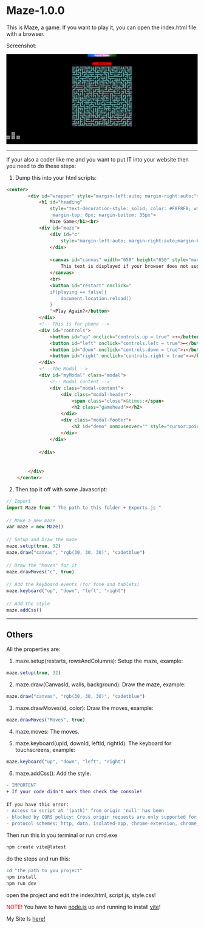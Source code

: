 # Maze-1.0.0

This is Maze, a game. If you want to play it, you can open the index.html file with a browser.

Screenshot:

![Screenshot](./Resources/example.png)

---

If your also a coder like me and you want to put IT into your website then you need to do these steps:


1. Dump this into your html scripts: 

```html
<center>
        <div id="wrapper" style="margin-left:auto; margin-right:auto;">
            <h1 id="heading"
                style="text-decoration-style: solid; color: #F8F8F8; width: 15%;
                 margin-top: 0px; margin-bottom: 35px">
                Maze Game</h1><br>
            <div id="maze">
                <div id="c"
                    style="margin-left:auto; margin-right:auto;margin-bottom: 10px;text-align: center;width: 10%;font-size: large">
                </div>

                <canvas id="canvas" width="650" height="650" style="margin-left:auto; margin-right:auto">
                    This text is displayed if your browser does not support HTML5 Canvas.
                </canvas>
                <br>
                <button id="restart" onclick="
                if(playing == false){
                    document.location.reload()
                }
                ">Play Again?</button>
            </div>
            <!-- This is for phone -->
            <div id="controls">
                <button id="up" onclick="controls.up = true" >↑</button><br>
                <button id="left" onclick="controls.left = true">←</button>
                <button id="down" onclick="controls.down = true">↓</button>
                <button id="right" onclick="controls.right = true">→</button>
            </div>
            <!-- The Modal -->
            <div id="myModal" class="modal">
                <!-- Modal content -->
                <div class="modal-content">
                    <div class="modal-header">
                        <span class="close">&times;</span>
                        <h2 class="gamehead"></h2>
                    </div>
                    <div class="modal-footer">
                        <h2 id="demo" onmouseover="" style="cursor:pointer;">Play Again?</h2>
                    </div>
                </div>

            </div>


        </div>
    </center>
```
2. Then top it off with some Javascript:
```Javascript
// Import
import Maze from " The path to this folder + Exports.js "

// Make a new maze
var maze = new Maze()

// Setup and Draw the maze
maze.setup(true, 32)
maze.draw("canvas", "rgb(30, 30, 30)", "cadetblue")

// Draw the "Moves" for it
maze.drawMoves("c", true)

// Add the keyboard events (for fone and tablets)
maze.keyboard("up", "down", "left", "right")

// Add the style
maze.addCss()
```


---

## Others


All the properties are:
1. maze.setup(restarts, rowsAndColumns): Setup the maze, example:
```Javascript
maze.setup(true, 32)
```

2. maze.draw(CanvasId, walls, background): Draw the maze, example:
```Javascript
maze.draw("canvas", "rgb(30, 30, 30)", "cadetblue")
```
3. maze.drawMoves(id, color): Draw the moves, example:
```Javascript
maze.drawMoves("Moves", true)
```
4. maze.moves: The moves.

5. maze.keyboard(upId, downId, leftId, rightId): The keyboard for touchscreens, example:
```Javascript
maze.keyboard("up", "down", "left", "right")
```
6. maze.addCss(): Add the style.

```diff
- IMPORTENT
+ If your code didn't work then check the console! 

If you have this error:
- Access to script at '(path)' from origin 'null' has been 
- blocked by CORS policy: Cross origin requests are only supported for
- protocol schemes: http, data, isolated-app, chrome-extension, chrome, https, chrome-untrusted.
``` 

Then run this in you terminal or run cmd.exe
```bash
npm create vite@latest
```

do the steps and run this:
```bash
cd "the path to you project"
npm install
npm run dev
```

open the project and edit the index.html, script.js, style.css!


<span style="color: red;">NOTE!</span> You have to have [node.js](https://nodejs.org/en/download/) up and running to install [vite](http://www.vitejs.dev/)!

My Site Is [here!](http://www.vucodepro.com)

